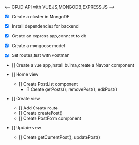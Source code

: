 <-- CRUD API with VUE.JS,MONGODB,EXPRESS.JS -->

- [x] Create a cluster in MongoDB

- [x] Install dependencies for backend

- [x] Create an express app,connect to db

- [x] Create a mongoose model

- [x] Set routes,test with Postman

- [] Create a vue app,install bulma,create a Navbar component

- [] Home view

  - [] Create PostList component
    - [] Create getPosts(), removePost(), editPost()

- [] Create view

  - [] Add Create route
  - [] Create createPost()
  - [] Create PostForm component

- [] Update view
  - [] Create getCurrentPost(), updatePost()
